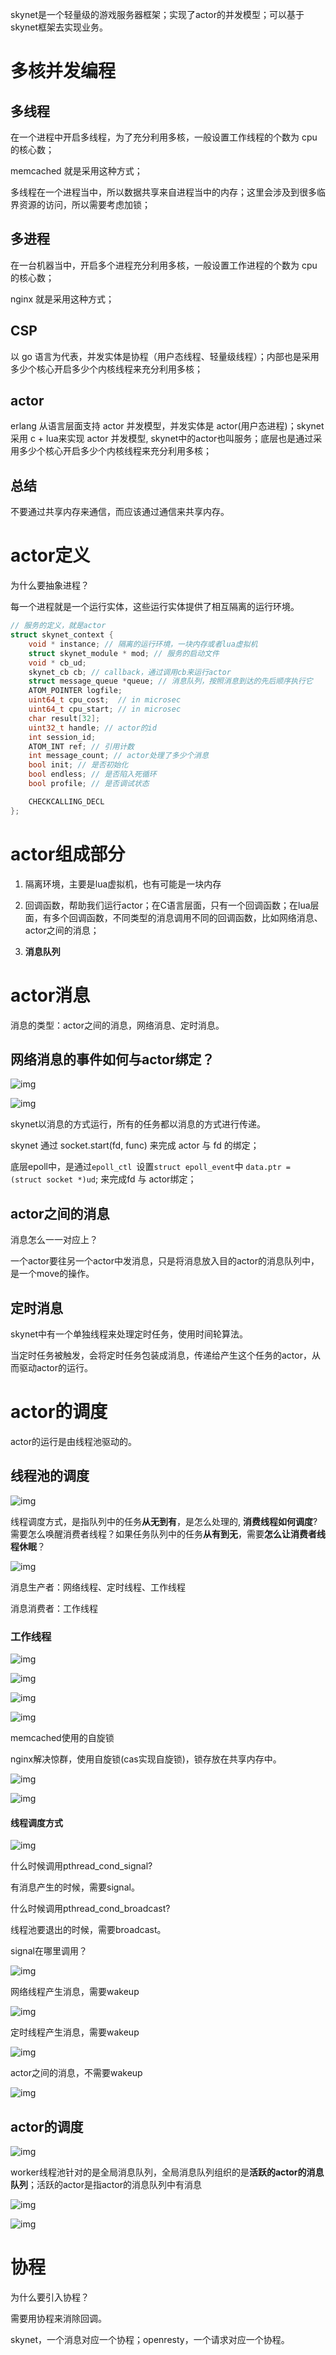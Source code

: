 skynet是一个轻量级的游戏服务器框架；实现了actor的并发模型；可以基于skynet框架去实现业务。

# 多核并发编程

## 多线程

在一个进程中开启多线程，为了充分利用多核，一般设置工作线程的个数为 cpu 的核心数；

memcached 就是采用这种方式；

多线程在一个进程当中，所以数据共享来自进程当中的内存；这里会涉及到很多临界资源的访问，所以需要考虑加锁；

## 多进程

在一台机器当中，开启多个进程充分利用多核，一般设置工作进程的个数为 cpu 的核心数；

nginx 就是采用这种方式；

## CSP

以 go 语言为代表，并发实体是协程（用户态线程、轻量级线程）；内部也是采用多少个核心开启多少个内核线程来充分利用多核；

## actor

erlang 从语言层面支持 actor 并发模型，并发实体是 actor(用户态进程)；skynet采用 c + lua来实现 actor 并发模型, skynet中的actor也叫服务；底层也是通过采用多少个核心开启多少个内核线程来充分利用多核；

## 总结

不要通过共享内存来通信，而应该通过通信来共享内存。

# actor定义

为什么要抽象进程？

每一个进程就是一个运行实体，这些运行实体提供了相互隔离的运行环境。

```c
// 服务的定义，就是actor
struct skynet_context {
	void * instance; // 隔离的运行环境，一块内存或者lua虚拟机
	struct skynet_module * mod; // 服务的启动文件
	void * cb_ud;
	skynet_cb cb; // callback，通过调用cb来运行actor
	struct message_queue *queue; // 消息队列，按照消息到达的先后顺序执行它
	ATOM_POINTER logfile;
	uint64_t cpu_cost;	// in microsec
	uint64_t cpu_start;	// in microsec
	char result[32];
	uint32_t handle; // actor的id
	int session_id;
	ATOM_INT ref; // 引用计数
	int message_count; // actor处理了多少个消息
	bool init; // 是否初始化
	bool endless; // 是否陷入死循环
	bool profile; // 是否调试状态

	CHECKCALLING_DECL
};
```



# actor组成部分

1. 隔离环境，主要是lua虚拟机，也有可能是一块内存
2. 回调函数，帮助我们运行actor；在C语言层面，只有一个回调函数；在lua层面，有多个回调函数，不同类型的消息调用不同的回调函数，比如网络消息、actor之间的消息；

1. **消息队列**

# actor消息

消息的类型：actor之间的消息，网络消息、定时消息。

## 网络消息的事件如何与actor绑定？

![img](https://cdn.nlark.com/yuque/0/2022/png/756577/1645162987813-b1fc2f9c-a89d-4bca-831a-bb107a401ec1.png)

![img](https://cdn.nlark.com/yuque/0/2022/png/756577/1645163191630-c5e4e05e-47e4-4bc7-b50a-79ae5ca5cf0a.png)

skynet以消息的方式运行，所有的任务都以消息的方式进行传递。

skynet 通过 socket.start(fd, func) 来完成 actor 与 fd 的绑定；

底层epoll中，是通过`epoll_ctl `设置` struct epoll_event `中 `data.ptr = (struct socket *)ud`; 来完成fd 与 actor绑定；

## actor之间的消息

消息怎么一一对应上？

一个actor要往另一个actor中发消息，只是将消息放入目的actor的消息队列中，是一个move的操作。

## 定时消息

skynet中有一个单独线程来处理定时任务，使用时间轮算法。

当定时任务被触发，会将定时任务包装成消息，传递给产生这个任务的actor，从而驱动actor的运行。

# actor的调度

actor的运行是由线程池驱动的。

## 线程池的调度



![img](https://cdn.nlark.com/yuque/0/2022/png/756577/1645323278396-2e29ecc9-0f00-4ae3-b194-5b46477c3a18.png)

线程调度方式，是指队列中的任务**从无到有**，是怎么处理的, **消费线程如何调度**? 需要怎么唤醒消费者线程？如果任务队列中的任务**从有到无**，需要**怎么让消费者线程休眠**？



![img](https://cdn.nlark.com/yuque/0/2022/png/756577/1645325406780-9e4bcacc-1d65-4ca0-9c91-7d1c21f126b4.png)

消息生产者：网络线程、定时线程、工作线程

消息消费者：工作线程



### 工作线程

![img](https://cdn.nlark.com/yuque/0/2022/png/756577/1645325652167-acb46b83-a17b-4d75-8390-e0003098a129.png)

![img](https://cdn.nlark.com/yuque/0/2022/png/756577/1645326818405-08dee8ee-87cd-456b-bbf8-7962682955ee.png)

![img](https://cdn.nlark.com/yuque/0/2022/png/756577/1645327493020-8e105401-3043-4d0c-859c-123ac004e86d.png)

![img](https://cdn.nlark.com/yuque/0/2022/png/756577/1645328082037-eead7760-1ab0-41d8-9691-0e77d4d0c562.png)

memcached使用的自旋锁

nginx解决惊群，使用自旋锁(cas实现自旋锁)，锁存放在共享内存中。



![img](https://cdn.nlark.com/yuque/0/2022/png/756577/1645328517835-2be3a628-2ef8-45c8-894a-85e2e0ef1d2d.png)

![img](https://cdn.nlark.com/yuque/0/2022/png/756577/1645328607122-b315a904-cb80-44a2-b1b4-cecceb35c4f9.png)

#### 线程调度方式

![img](https://cdn.nlark.com/yuque/0/2022/png/756577/1645329170933-b935e99f-a236-4ce5-968a-317474ec988a.png)

什么时候调用pthread_cond_signal?

有消息产生的时候，需要signal。



什么时候调用pthread_cond_broadcast?

线程池要退出的时候，需要broadcast。



signal在哪里调用？

![img](https://cdn.nlark.com/yuque/0/2022/png/756577/1645333114160-750612a5-c193-4728-bbda-aad07f8d45f1.png)



网络线程产生消息，需要wakeup

![img](https://cdn.nlark.com/yuque/0/2022/png/756577/1645171864037-3f7eb610-c9de-43e9-93c7-970232378ba8.png)



定时线程产生消息，需要wakeup

![img](https://cdn.nlark.com/yuque/0/2022/png/756577/1645171913305-b66f4a21-2e2f-4849-b607-7768311c6acf.png)



actor之间的消息，不需要wakeup

![img](https://cdn.nlark.com/yuque/0/2022/png/756577/1645333699826-d7383c42-358b-4275-b69b-058f370b6b61.png)



## actor的调度

![img](https://cdn.nlark.com/yuque/0/2022/png/756577/1645334139269-97e5dc4f-4590-445f-9892-83ec94e073a0.png)

worker线程池针对的是全局消息队列，全局消息队列组织的是**活跃的actor的消息队列**；活跃的actor是指actor的消息队列中有消息

![img](https://cdn.nlark.com/yuque/0/2022/png/756577/1645334543787-cc1bfedd-224a-4304-9f83-755ba357c54a.png)

![img](https://cdn.nlark.com/yuque/0/2022/png/756577/1645175182741-cc865523-f6e7-4dac-bd3e-1b2c759bcc2e.png)



# 协程

为什么要引入协程？

需要用协程来消除回调。



skynet，一个消息对应一个协程；openresty，一个请求对应一个协程。